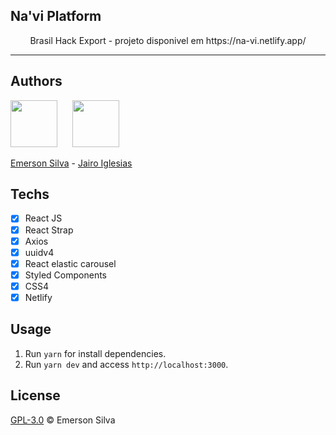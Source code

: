 ## Na'vi Platform

<p align="center"> Brasil Hack Export - projeto disponivel em https://na-vi.netlify.app/
</p>

<hr>

## Authors

[<img src="https://avatars2.githubusercontent.com/u/12503997?v=4" width="75px;"/>](https://github.com/emersonjds)&nbsp; &nbsp; &nbsp;
[<img src="https://avatars1.githubusercontent.com/u/9807867?v=4" width="75px;"/>](https://github.com/jairoiglesias)

[Emerson Silva](https://github.com/emersonjds) - [Jairo Iglesias](https://github.com/jairoiglesias)

## Techs

- [x] React JS
- [x] React Strap
- [x] Axios
- [x] uuidv4
- [x] React elastic carousel
- [x] Styled Components
- [x] CSS4
- [x] Netlify

## Usage

1. Run `yarn` for install dependencies.<br />
2. Run `yarn dev` and access `http://localhost:3000`.<br />

## License

[GPL-3.0](emersonjds@fsf.com) © Emerson Silva
